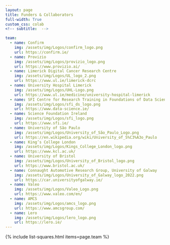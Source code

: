 ```yaml
---
layout: page
title: Funders & Collaborators
full-width: True
custom_css: colab
<!-- subtitle:  -->

team:
  - name: Confirm
    img: /assets/img/Logos/confirm_logo.png
    url: https://confirm.ie/
  - name: Provizio
    img: /assets/img/Logos/provizio_logo.png
    url: https://www.provizio.ai/
  - name: Limerick Digital Cancer Research Centre 
    img: /assets/img/Logos/UL_logo_2.png
    url: https://www.ul.ie/limerick-dcrc
  - name: University Hospital Limerick  
    img: /assets/img/Logos/UHL-Logo.png
    url: https://www.ul.ie/medicine/university-hospital-limerick
  - name: SFI Centre for Research Training in Foundations of Data Science  
    img: /assets/img/Logos/sfi_ds_logo.png
    url: https://www.data-science.ie/
  - name: Science Foundation Ireland 
    img: /assets/img/Logos/sfi_logo.png
    url: https://www.sfi.ie/
  - name: University of São Paulo
    img: /assets/img/Logos/University_of_São_Paulo_Logo.png
    url: https://en.wikipedia.org/wiki/University_of_S%C3%A3o_Paulo
  - name: King’s College London 
    img: /assets/img/Logos/Kings_College_London_logo.png
    url: https://www.kcl.ac.uk/ 
  - name: University of Bristol 
    img: /assets/img/Logos/University_of_Bristol_logo.png
    url: https://www.bristol.ac.uk/
  - name: Connaught Automotive Research Group, University of Galway  
    img: /assets/img/Logos/University_of_Galway_logo_2022.png
    url: https://car.universityofgalway.ie/
  - name: Valeo   
    img: /assets/img/Logos/Valeo_Logo.png
    url: https://www.valeo.com/en/   
  - name: AMCS
    img: /assets/img/Logos/amcs_logo.png
    url: https://www.amcsgroup.com/
  - name: Lero
    img: /assets/img/Logos/lero_logo.png
    url: https://lero.ie/
---
```

{% include list-squares.html items=page.team %}
